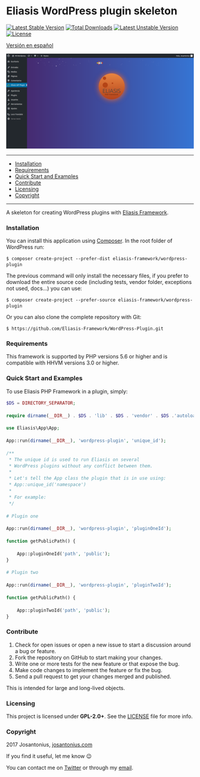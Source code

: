 # Eliasis WordPress plugin skeleton

[![Latest Stable Version](https://poser.pugx.org/eliasis-framework/wordpress-plugin/v/stable)](https://packagist.org/packages/eliasis-framework/wordpress-plugin) [![Total Downloads](https://poser.pugx.org/eliasis-framework/wordpress-plugin/downloads)](https://packagist.org/packages/eliasis-framework/wordpress-plugin) [![Latest Unstable Version](https://poser.pugx.org/eliasis-framework/wordpress-plugin/v/unstable)](https://packagist.org/packages/eliasis-framework/wordpress-plugin) [![License](https://poser.pugx.org/eliasis-framework/wordpress-plugin/license)](https://packagist.org/packages/eliasis-framework/wordpress-plugin)

[Versión en español](README-ES.md)

![image](https://github.com/Eliasis-Framework/WordPress-Plugin/blob/master/resources/eliasis-wordpress-plugin.png)

---

- [Installation](#installation)
- [Requirements](#requirements)
- [Quick Start and Examples](#quick-start-and-examples)
- [Contribute](#contribute)
- [Licensing](#licensing)
- [Copyright](#copyright)

---

A skeleton for creating WordPress plugins with [Eliasis Framework](https://github.com/Eliasis-Framework/Eliasis).

### Installation

You can install this application using [Composer](http://getcomposer.org/download/). In the root folder of WordPress run:

    $ composer create-project --prefer-dist eliasis-framework/wordpress-plugin

The previous command will only install the necessary files, if you prefer to download the entire source code (including tests, vendor folder, exceptions not used, docs...) you can use:

    $ composer create-project --prefer-source eliasis-framework/wordpress-plugin

Or you can also clone the complete repository with Git:

	$ https://github.com/Eliasis-Framework/WordPress-Plugin.git

### Requirements

This framework is supported by PHP versions 5.6 or higher and is compatible with HHVM versions 3.0 or higher.

### Quick Start and Examples

To use Eliasis PHP Framework in a plugin, simply:

```php
$DS = DIRECTORY_SEPARATOR;

require dirname(__DIR__) . $DS . 'lib' . $DS . 'vendor' . $DS .'autoload.php';

use Eliasis\App\App;

App::run(dirname(__DIR__), 'wordpress-plugin', 'unique_id');

/**
 * The unique id is used to run Eliasis on several 
 * WordPress plugins without any conflict between them.
 *
 * Let's tell the App class the plugin that is in use using:
 * App::unique_id('namespace')
 *
 * For example:
 */

# Plugin one

App::run(dirname(__DIR__), 'wordpress-plugin', 'pluginOneId');

function getPublicPath() {
	
	App::pluginOneId('path', 'public');
}

# Plugin two

App::run(dirname(__DIR__), 'wordpress-plugin', 'pluginTwoId');

function getPublicPath() {
	
	App::pluginTwoId('path', 'public');
}
```

### Contribute
1. Check for open issues or open a new issue to start a discussion around a bug or feature.
1. Fork the repository on GitHub to start making your changes.
1. Write one or more tests for the new feature or that expose the bug.
1. Make code changes to implement the feature or fix the bug.
1. Send a pull request to get your changes merged and published.

This is intended for large and long-lived objects.

### Licensing

This project is licensed under **GPL-2.0+**. See the [LICENSE](LICENSE) file for more info.

### Copyright

2017 Josantonius, [josantonius.com](https://josantonius.com/)

If you find it useful, let me know :wink:

You can contact me on [Twitter](https://twitter.com/Josantonius) or through my [email](mailto:hello@josantonius.com).